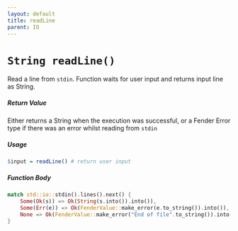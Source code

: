 ```yaml
---
layout: default
title: readLine
parent: IO
---
```


# `String readLine()`
Read a line from `stdin`. Function waits for user input and returns input line as String.

##### Return Value
Either returns a String when the execution was successful, or a Fender Error type if there was an error whilst reading from `stdin`

##### Usage
```r
$input = readLine() # return user input
```

##### Function Body
```rust
match std::io::stdin().lines().next() {
    Some(Ok(s)) => Ok(String(s.into()).into()),
    Some(Err(e)) => Ok(FenderValue::make_error(e.to_string()).into()),
    None => Ok(FenderValue::make_error("End of file".to_string()).into()),
}

```
 